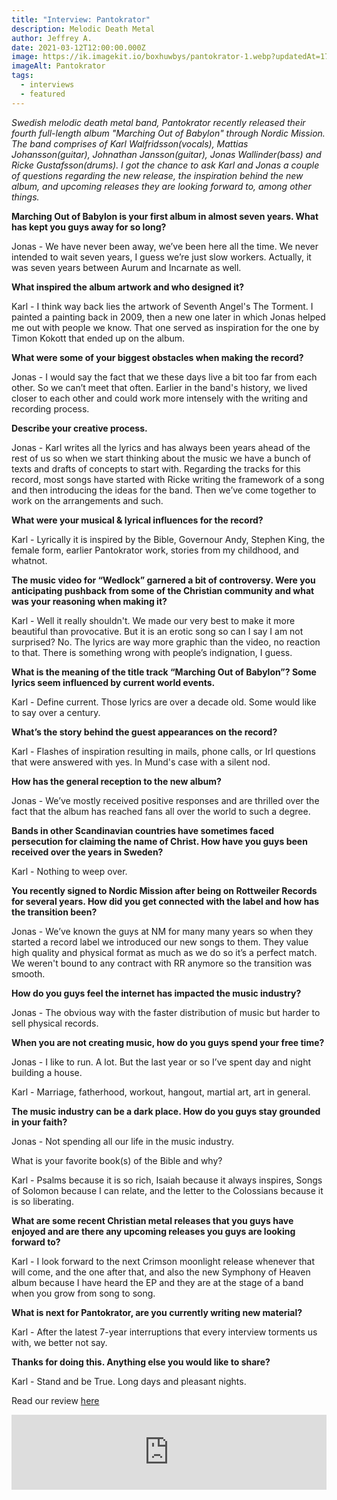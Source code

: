 ```yaml
---
title: "Interview: Pantokrator"
description: Melodic Death Metal
author: Jeffrey A.
date: 2021-03-12T12:00:00.000Z
image: https://ik.imagekit.io/boxhuwbys/pantokrator-1.webp?updatedAt=1728899957763
imageAlt: Pantokrator
tags:
  - interviews
  - featured
---
```

*Swedish melodic death metal band, Pantokrator recently released their fourth full-length album "Marching Out of Babylon" through Nordic Mission. The band comprises of Karl Walfridsson(vocals), Mattias Johansson(guitar), Johnathan Jansson(guitar), Jonas Wallinder(bass) and Ricke Gustafsson(drums). I got the chance to ask Karl and Jonas a couple of questions regarding the new release, the inspiration behind the new album, and upcoming releases they are looking forward to, among other things.*

**Marching Out of Babylon is your first album in almost seven years. What has kept you guys away for so long?**

Jonas - We have never been away, we’ve been here all the time. We never intended to wait seven years, I guess we’re just slow workers. Actually, it was seven years between Aurum and Incarnate as well.

**What inspired the album artwork and who designed it?**

Karl - I think way back lies the artwork of Seventh Angel's The Torment. I painted a painting back in 2009, then a new one later in which Jonas helped me out with people we know. That one served as inspiration for the one by Timon Kokott that ended up on the album.

**What were some of your biggest obstacles when making the record?**

Jonas - I would say the fact that we these days live a bit too far from each other. So we can’t meet that often. Earlier in the band's history, we lived closer to each other and could work more intensely with the writing and recording process.

**Describe your creative process.**

Jonas - Karl writes all the lyrics and has always been years ahead of the rest of us so when we start thinking about the music we have a bunch of texts and drafts of concepts to start with. Regarding the tracks for this record, most songs have started with Ricke writing the framework of a song and then introducing the ideas for the band. Then we’ve come together to work on the arrangements and such.

**What were your musical & lyrical influences for the record?**

Karl - Lyrically it is inspired by the Bible, Governour Andy, Stephen King, the female form, earlier Pantokrator work, stories from my childhood, and whatnot.

**The music video for “Wedlock” garnered a bit of controversy. Were you anticipating pushback from some of the Christian community and what was your reasoning when making it?**

Karl - Well it really shouldn't. We made our very best to make it more beautiful than provocative. But it is an erotic song so can I say I am not surprised? No. The lyrics are way more graphic than the video, no reaction to that. There is something wrong with people’s indignation, I guess.

**What is the meaning of the title track “Marching Out of Babylon”? Some lyrics seem influenced by current world events.**

Karl - Define current. Those lyrics are over a decade old. Some would like to say over a century.

**What’s the story behind the guest appearances on the record?**

Karl - Flashes of inspiration resulting in mails, phone calls, or Irl questions that were answered with yes. In Mund's case with a silent nod.

**How has the general reception to the new album?**

Jonas - We’ve mostly received positive responses and are thrilled over the fact that the album has reached fans all over the world to such a degree.

**Bands in other Scandinavian countries have sometimes faced persecution for claiming the name of Christ. How have you guys been received over the years in Sweden?**

Karl - Nothing to weep over.

**You recently signed to Nordic Mission after being on Rottweiler Records for several years. How did you get connected with the label and how has the transition been?**

Jonas - We’ve known the guys at NM for many many years so when they started a record label we introduced our new songs to them. They value high quality and physical format as much as we do so it’s a perfect match. We weren't bound to any contract with RR anymore so the transition was smooth.

**How do you guys feel the internet has impacted the music industry?**

Jonas - The obvious way with the faster distribution of music but harder to sell physical records.

**When you are not creating music, how do you guys spend your free time?**

Jonas - I like to run. A lot. But the last year or so I’ve spent day and night building a house.

Karl - Marriage, fatherhood, workout, hangout, martial art, art in general.

**The music industry can be a dark place. How do you guys stay grounded in your faith?**

Jonas - Not spending all our life in the music industry.

What is your favorite book(s) of the Bible and why?

Karl - Psalms because it is so rich, Isaiah because it always inspires, Songs of Solomon because I can relate, and the letter to the Colossians because it is so liberating.

**What are some recent Christian metal releases that you guys have enjoyed and are there any upcoming releases you guys are looking forward to?**

Karl - I look forward to the next Crimson moonlight release whenever that will come, and the one after that, and also the new Symphony of Heaven album because I have heard the EP and they are at the stage of a band when you grow from song to song.

**What is next for Pantokrator, are you currently writing new material?**

Karl - After the latest 7-year interruptions that every interview torments us with, we better not say.

**Thanks for doing this. Anything else you would like to share?**

Karl - Stand and be True. Long days and pleasant nights.



Read our review [here](https://beyondthegravemag.netlify.app/reviews/review-pantokrator-marching-out-of-babylon/)

<iframe style="border: 0; width: 100%; height: 120px;" src="https://bandcamp.com/EmbeddedPlayer/album=2394117014/size=large/bgcol=333333/linkcol=0f91ff/tracklist=false/artwork=small/transparent=true/" seamless><a href="https://officialpantokrator.bandcamp.com/album/marching-out-of-babylon-3">MARCHING OUT OF BABYLON by PANTOKRATOR</a></iframe>
